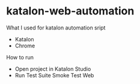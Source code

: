 # katalon-web-automation

What I used for katalon automation sript
- Katalon
- Chrome

How to run
- Open project in Katalon Studio
- Run Test Suite Smoke Test Web

